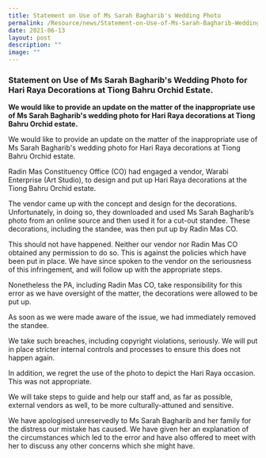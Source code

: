 ```yaml
---
title: Statement on Use of Ms Sarah Bagharib's Wedding Photo
permalink: /Resource/news/Statement-on-Use-of-Ms-Sarah-Bagharib-Wedding-Photo/
date: 2021-06-13
layout: post
description: ""
image: ""
---
```

### Statement on Use of Ms Sarah Bagharib's Wedding Photo for Hari Raya Decorations at Tiong Bahru Orchid Estate.

**We would like to provide an update on the matter of the inappropriate use of Ms Sarah Bagharib's wedding photo for Hari Raya decorations at Tiong Bahru Orchid estate.**


We would like to provide an update on the matter of the inappropriate use of Ms Sarah Bagharib's wedding photo for Hari Raya decorations at Tiong Bahru Orchid estate. 

Radin Mas Constituency Office (CO) had engaged a vendor, Warabi Enterprise (Art Studio), to design and put up Hari Raya decorations at the Tiong Bahru Orchid estate. 

The vendor came up with the concept and design for the decorations. Unfortunately, in doing so, they downloaded and used Ms Sarah Bagharib’s photo from an online source and then used it for a cut-out standee. These decorations, including the standee, was then put up by Radin Mas CO. 

This should not have happened. Neither our vendor nor Radin Mas CO obtained any permission to do so. This is against the policies which have been put in place. We have since spoken to the vendor on the seriousness of this infringement, and will follow up with the appropriate steps. 

Nonetheless the PA, including Radin Mas CO, take responsibility for this error as we have oversight of the matter, the decorations were allowed to be put up.  

As soon as we were made aware of the issue, we had immediately removed the standee. 

We take such breaches, including copyright violations, seriously.  We will put in place stricter internal controls and processes to ensure this does not happen again. 

In addition, we regret the use of the photo to depict the Hari Raya occasion. This was not appropriate.  

We will take steps to guide and help our staff and, as far as possible, external vendors as well, to be more culturally-attuned and sensitive. 

We have apologised unreservedly to Ms Sarah Bagharib and her family for the distress our mistake has caused. We have given her an explanation of the circumstances which led to the error and have also offered to meet with her to discuss any other concerns which she might have.